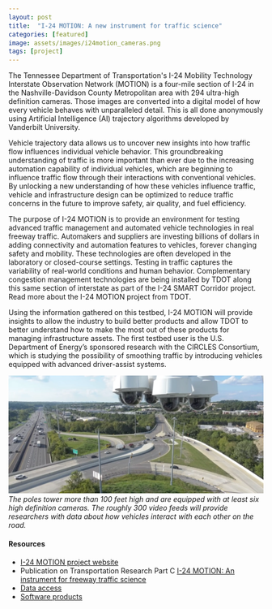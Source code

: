 ```yaml
---
layout: post
title:  "I-24 MOTION: A new instrument for traffic science"
categories: [featured]
image: assets/images/i24motion_cameras.png
tags: [project]
---
```

The Tennessee Department of Transportation's I-24 Mobility Technology Interstate Observation Network (MOTION) is a four-mile section of I-24 in the Nashville-Davidson County Metropolitan area with 294 ultra-high definition cameras. Those images are converted into a digital model of how every vehicle behaves with unparalleled detail. This is all done anonymously using Artificial Intelligence (AI) trajectory algorithms developed by Vanderbilt University.

Vehicle trajectory data allows us to uncover new insights into how traffic flow influences individual vehicle behavior. This groundbreaking understanding of traffic is more important than ever due to the increasing automation capability of individual vehicles, which are beginning to influence traffic flow through their interactions with conventional vehicles. By unlocking a new understanding of how these vehicles influence traffic, vehicle and infrastructure design can be optimized to reduce traffic concerns in the future to improve safety, air quality, and fuel efficiency.

The purpose of I-24 MOTION is to provide an environment for testing advanced traffic management and automated vehicle technologies in real freeway traffic. Automakers and suppliers are investing billions of dollars in adding connectivity and automation features to vehicles, forever changing safety and mobility. These technologies are often developed in the laboratory or closed-course settings. Testing in traffic captures the variability of real-world conditions and human behavior. Complementary congestion management technologies are being installed by TDOT along this same section of interstate as part of the I-24 SMART Corridor project. Read more about the I-24 MOTION project from TDOT.

Using the information gathered on this testbed, I-24 MOTION will provide insights to allow the industry to build better products and allow TDOT to better understand how to make the most out of these products for managing infrastructure assets. The first testbed user is the U.S. Department of Energy’s sponsored research with the CIRCLES Consortium, which is studying the possibility of smoothing traffic by introducing vehicles equipped with advanced driver-assist systems.


![alt text](../assets/images/i24motion_cameras.png)*The poles tower more than 100 feet high and are equipped with at least six high definition cameras. The roughly 300 video feeds will provide researchers with data about how vehicles interact with each other on the road.*

#### Resources
- [I-24 MOTION project website][i-24motion]
- Publication on Transportation Research Part C [I-24 MOTION: An instrument for freeway traffic science][trc-paper]
- [Data access][i24-data]
- [Software products][i24-software]

[i-24motion]: https://i24motion.org
[trc-paper]: https://www.sciencedirect.com/science/article/pii/S0968090X23003005
[i24-data]: https://i24motion.org/data
[i24-software]: https://i24motion.org/software-products



